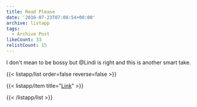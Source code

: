 ```yaml
---
title: Read Please
date: '2016-07-23T07:08:54+00:00'
archive: listapp
tags: 
  - Archive Post
likeCount: 33
relistCount: 15
---
```


I don't mean to be bossy but @Lindi is right and this is another smart take.

<!--more-->

{{< listapp/list order=false reverse=false >}}

   {{< listapp/item title="[Link](https://storify.com/davechensky/clay-shirky-on-not-getting-complacent)" >}}

{{< /listapp/list >}}
